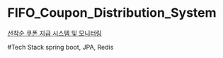 # FIFO_Coupon_Distribution_System
[선착순 쿠폰 지급 시스템 및 모니터링](https://www.notion.so/cloudhat-passion/23-10-8dc1b661ad774445847072dce529430f?pvs=4)

#Tech Stack
spring boot, JPA, Redis 
